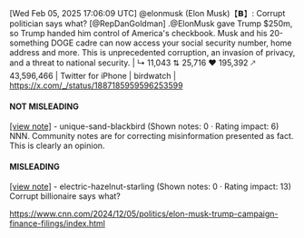 [Wed Feb 05, 2025 17:06:09 UTC] @elonmusk (Elon Musk)【𝗕】: Corrupt politician says what? [@RepDanGoldman] .@ElonMusk gave Trump $250m, so Trump handed him control of America's checkbook. Musk and his 20-something DOGE cadre can now access your social security number, home address and more. This is unprecedented corruption, an invasion of privacy, and a threat to national security. | ↳ 11,043 ⇅ 25,716 ♥ 195,392 🡕 43,596,466 | Twitter for iPhone | birdwatch | https://x.com/_/status/1887185959596253599

#### NOT MISLEADING

[[view note]](https://x.com/i/birdwatch/n/1887603851840106759) - unique-sand-blackbird (Shown notes: 0 · Rating impact: 6)
NNN. Community notes are for correcting misinformation presented as fact. This is clearly an opinion. 

#### MISLEADING

[[view note]](https://x.com/i/birdwatch/n/1887561446797811929) - electric-hazelnut-starling (Shown notes: 0 · Rating impact: 13)
Corrupt billionaire says what?

https://www.cnn.com/2024/12/05/politics/elon-musk-trump-campaign-finance-filings/index.html
